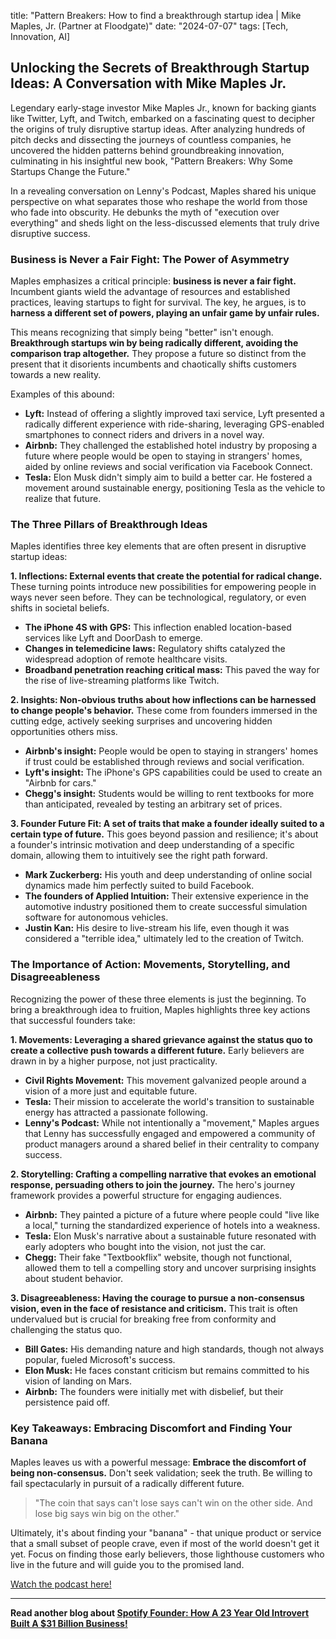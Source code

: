 

title: "Pattern Breakers: How to find a breakthrough startup idea | Mike Maples, Jr. (Partner at Floodgate)"
date: "2024-07-07"
tags: [Tech, Innovation, AI]


## Unlocking the Secrets of Breakthrough Startup Ideas: A Conversation with Mike Maples Jr.

Legendary early-stage investor Mike Maples Jr., known for backing giants like Twitter, Lyft, and Twitch, embarked on a fascinating quest to decipher the origins of truly disruptive startup ideas. After analyzing hundreds of pitch decks and dissecting the journeys of countless companies, he uncovered the hidden patterns behind groundbreaking innovation, culminating in his insightful new book, "Pattern Breakers: Why Some Startups Change the Future." 

In a revealing conversation on Lenny's Podcast, Maples shared his unique perspective on what separates those who reshape the world from those who fade into obscurity. He debunks the myth of "execution over everything" and sheds light on the less-discussed elements that truly drive disruptive success.

### Business is Never a Fair Fight: The Power of Asymmetry

Maples emphasizes a critical principle: **business is never a fair fight.** Incumbent giants wield the advantage of resources and established practices, leaving startups to fight for survival. The key, he argues, is to **harness a different set of powers, playing an unfair game by unfair rules.**

This means recognizing that simply being "better" isn't enough. **Breakthrough startups win by being radically different, avoiding the comparison trap altogether.** They propose a future so distinct from the present that it disorients incumbents and chaotically shifts customers towards a new reality. 

Examples of this abound: 

* **Lyft:** Instead of offering a slightly improved taxi service, Lyft presented a radically different experience with ride-sharing, leveraging GPS-enabled smartphones to connect riders and drivers in a novel way.
* **Airbnb:** They challenged the established hotel industry by proposing a future where people would be open to staying in strangers' homes, aided by online reviews and social verification via Facebook Connect.
* **Tesla:** Elon Musk didn't simply aim to build a better car. He fostered a movement around sustainable energy, positioning Tesla as the vehicle to realize that future. 

### The Three Pillars of Breakthrough Ideas

Maples identifies three key elements that are often present in disruptive startup ideas:

**1. Inflections: External events that create the potential for radical change.** These turning points introduce new possibilities for empowering people in ways never seen before. They can be technological, regulatory, or even shifts in societal beliefs.

* **The iPhone 4S with GPS:** This inflection enabled location-based services like Lyft and DoorDash to emerge. 
* **Changes in telemedicine laws:** Regulatory shifts catalyzed the widespread adoption of remote healthcare visits.
* **Broadband penetration reaching critical mass:** This paved the way for the rise of live-streaming platforms like Twitch. 

**2. Insights: Non-obvious truths about how inflections can be harnessed to change people's behavior.** These come from founders immersed in the cutting edge, actively seeking surprises and uncovering hidden opportunities others miss.

* **Airbnb's insight:** People would be open to staying in strangers' homes if trust could be established through reviews and social verification.
* **Lyft's insight:** The iPhone's GPS capabilities could be used to create an "Airbnb for cars." 
* **Chegg's insight:** Students would be willing to rent textbooks for more than anticipated, revealed by testing an arbitrary set of prices. 

**3. Founder Future Fit: A set of traits that make a founder ideally suited to a certain type of future.** This goes beyond passion and resilience; it's about a founder's intrinsic motivation and deep understanding of a specific domain, allowing them to intuitively see the right path forward.

* **Mark Zuckerberg:** His youth and deep understanding of online social dynamics made him perfectly suited to build Facebook.
* **The founders of Applied Intuition:** Their extensive experience in the automotive industry positioned them to create successful simulation software for autonomous vehicles.
* **Justin Kan:** His desire to live-stream his life, even though it was considered a "terrible idea," ultimately led to the creation of Twitch. 

### The Importance of Action: Movements, Storytelling, and Disagreeableness

Recognizing the power of these three elements is just the beginning. To bring a breakthrough idea to fruition, Maples highlights three key actions that successful founders take:

**1. Movements: Leveraging a shared grievance against the status quo to create a collective push towards a different future.** Early believers are drawn in by a higher purpose, not just practicality.

* **Civil Rights Movement:** This movement galvanized people around a vision of a more just and equitable future.
* **Tesla:** Their mission to accelerate the world's transition to sustainable energy has attracted a passionate following.
* **Lenny's Podcast:** While not intentionally a "movement," Maples argues that Lenny has successfully engaged and empowered a community of product managers around a shared belief in their centrality to company success.

**2. Storytelling: Crafting a compelling narrative that evokes an emotional response, persuading others to join the journey.** The hero's journey framework provides a powerful structure for engaging audiences. 

* **Airbnb:** They painted a picture of a future where people could "live like a local," turning the standardized experience of hotels into a weakness.
* **Tesla:** Elon Musk's narrative about a sustainable future resonated with early adopters who bought into the vision, not just the car.
* **Chegg:** Their fake "Textbookflix" website, though not functional, allowed them to tell a compelling story and uncover surprising insights about student behavior.

**3. Disagreeableness: Having the courage to pursue a non-consensus vision, even in the face of resistance and criticism.** This trait is often undervalued but is crucial for breaking free from conformity and challenging the status quo.

* **Bill Gates:** His demanding nature and high standards, though not always popular, fueled Microsoft's success.
* **Elon Musk:** He faces constant criticism but remains committed to his vision of landing on Mars.
* **Airbnb:** The founders were initially met with disbelief, but their persistence paid off.

### Key Takeaways: Embracing Discomfort and Finding Your Banana

Maples leaves us with a powerful message: **Embrace the discomfort of being non-consensus.** Don't seek validation; seek the truth. Be willing to fail spectacularly in pursuit of a radically different future.

> "The coin that says can't lose says can't win on the other side. And lose big says win big on the other."

Ultimately, it's about finding your "banana" - that unique product or service that a small subset of people crave, even if most of the world doesn't get it yet. Focus on finding those early believers, those lighthouse customers who live in the future and will guide you to the promised land.

<a href="https://youtube.com/watch?v=lYaiyi2ZX6Q" target="_blank">Watch the podcast here!</a>


---

**Read another blog about [Spotify Founder: How A 23 Year Old Introvert Built A $31 Billion Business!](./20230928-whitneywolfeherd-thediaryofaceo)**
